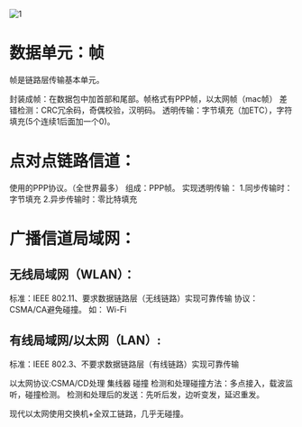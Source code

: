 
![1](http://cdn.33129999.xyz/mk_img/1.jpg)

# 数据单元：帧
帧是链路层传输基本单元。

封装成帧：在数据包中加首部和尾部。帧格式有PPP帧，以太网帧（mac帧）
差错检测：CRC冗余码，奇偶校验，汉明码。
透明传输：字节填充（加ETC），字符填充(5个连续1后面加一个0)。


# 点对点链路信道：
使用的PPP协议。（全世界最多）
组成：PPP帧。
实现透明传输：
1.同步传输时：字节填充
2.异步传输时：零比特填充

# 广播信道局域网：
## 无线局域网（WLAN）：
标准：IEEE 802.11、要求数据链路层（无线链路）实现可靠传输
协议：CSMA/CA避免碰撞。
如： Wi-Fi




## 有线局域网/以太网（LAN）:
标准：IEEE 802.3、不要求数据链路层（有线链路）实现可靠传输

以太网协议:CSMA/CD处理 集线器 碰撞
检测和处理碰撞方法：多点接入，载波监听，碰撞检测。
检测和处理后的发送：先听后发，边听变发，延迟重发。

现代以太网使用交换机+全双工链路，几乎无碰撞。